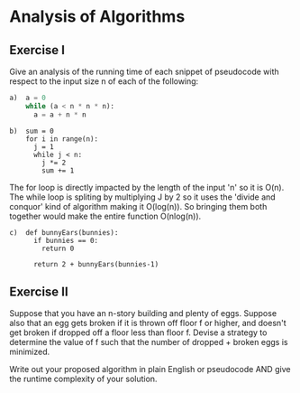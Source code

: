 # Analysis of Algorithms

## Exercise I

Give an analysis of the running time of each snippet of
pseudocode with respect to the input size n of each of the following:

```python
a)  a = 0
    while (a < n * n * n):
      a = a + n * n
```

```
b)  sum = 0
    for i in range(n):
      j = 1 
      while j < n: 
        j *= 2 
        sum += 1
```
The for loop is directly impacted by the length of the input 'n' so it is O(n). The while loop is spliting by multiplying J by 2 so it uses the 'divide and conquor' kind of algorithm making it O(log(n)). So bringing them both together would make the entire function O(nlog(n)).

```
c)  def bunnyEars(bunnies):
      if bunnies == 0: 
        return 0

      return 2 + bunnyEars(bunnies-1)
```

## Exercise II

Suppose that you have an n-story building and plenty of eggs. Suppose also that an egg gets broken if it is thrown off floor f or higher, and doesn't get broken if dropped off a floor less than floor f. Devise a strategy to determine the value of f such that the number of dropped + broken eggs is minimized.

Write out your proposed algorithm in plain English or pseudocode AND give the runtime complexity of your solution.
